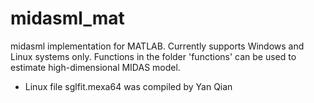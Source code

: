 # midasml_mat
 
 midasml implementation for MATLAB. Currently supports Windows and Linux systems only. Functions in the folder 'functions' can be used to estimate high-dimensional MIDAS model. 


- Linux file sglfit.mexa64 was compiled by Yan Qian
